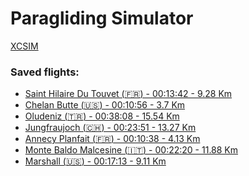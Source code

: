 # Paragliding Simulator
[XCSIM](https://xcsim.com/)

### Saved flights:
- [Saint Hilaire Du Touvet (:fr:) - 00:13:42 - 9.28 Km](https://xcsim.com/trackview3d.php?id=2749)
- [Chelan Butte (:us:) - 00:10:56 - 3.7 Km](https://xcsim.com/trackview3d.php?id=2751)
- [Oludeniz (:tr:) - 00:38:08 - 15.54 Km](https://xcsim.com/trackview3d.php?id=2752)
- [Jungfraujoch (:switzerland:) - 00:23:51 - 13.27 Km](https://xcsim.com/trackview3d.php?id=2755)
- [Annecy Planfait (:fr:) - 00:10:38 - 4.13 Km](https://xcsim.com/trackview3d.php?id=2756)
- [Monte Baldo Malcesine (:it:) - 00:22:20 - 11.88 Km](https://xcsim.com/trackview3d.php?id=2762)
- [Marshall (:us:) - 00:17:13 - 9.11 Km](https://xcsim.com/trackview3d.php?id=2763)


<!-- USAGE
[![flag](./flags/ad.png)]()
REPLACE AD WITH COUNTRY CODE
-->
